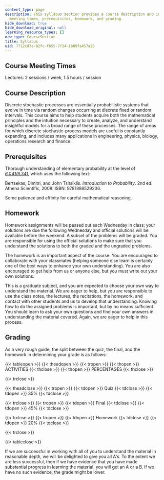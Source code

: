 ```yaml
---
content_type: page
description: This syllabus section provides a course description and information on
  meeting times, prerequisites, homework, and grading.
hide_download: true
hide_download_original: null
learning_resource_types: []
ocw_type: CourseSection
title: Syllabus
uid: 7712cd7a-82fc-fb55-7f24-1b89fa457a26
---
```


Course Meeting Times
--------------------

Lectures: 2 sessions / week, 1.5 hours / session

Course Description
------------------

Discrete stochastic processes are essentially probabilistic systems that evolve in time via random changes occurring at discrete fixed or random intervals. This course aims to help students acquire both the mathematical principles and the intuition necessary to create, analyze, and understand insightful models for a broad range of these processes. The range of areas for which discrete stochastic-process models are useful is constantly expanding, and includes many applications in engineering, physics, biology, operations research and finance.

Prerequisites
-------------

Thorough understanding of elementary probability at the level of [_6.041/6.341_](/courses/6-041-probabilistic-systems-analysis-and-applied-probability-fall-2010), which uses the following text:

Bertsekas, Dimitri, and John Tsitsiklis. _Introduction to Probability_. 2nd ed. Athena Scientific, 2008. ISBN: 9781886529236.

Some patience and affinity for careful mathematical reasoning.

Homework
--------

Homework assignments will be passed out each Wednesday in class; your solutions are due the following Wednesday and official solutions will be available before the weekend. A subset of the problems will be graded. You are responsible for using the official solutions to make sure that you understand the solutions to both the graded and the ungraded problems.

The homework is an important aspect of the course. You are encouraged to collaborate with your classmates (helping someone else learn is certainly one of the best ways to enhance your own understanding). You are also encouraged to get help from us or anyone else, but you must write out your own solutions.

This is a graduate subject, and you are expected to choose your own way to understand the material. We are eager to help, but you are responsible to use the class notes, the lectures, the recitations, the homework, and contact with other students and us to develop that understanding. Knowing how to do the assigned problems is important, but by no means sufficient. You should learn to ask your own questions and find your own answers in understanding the material covered. Again, we are eager to help in this process.

Grading
-------

As a very rough guide, the split between the quiz, the final, and the homework in determining your grade is as follows:

{{< tableopen >}}
{{< theadopen >}}
{{< tropen >}}
{{< thopen >}}
ACTIVITIES
{{< thclose >}}
{{< thopen >}}
PERCENTAGES
{{< thclose >}}

{{< trclose >}}

{{< theadclose >}}
{{< tropen >}}
{{< tdopen >}}
Quiz
{{< tdclose >}}
{{< tdopen >}}
35%
{{< tdclose >}}

{{< trclose >}}
{{< tropen >}}
{{< tdopen >}}
Final
{{< tdclose >}}
{{< tdopen >}}
45%
{{< tdclose >}}

{{< trclose >}}
{{< tropen >}}
{{< tdopen >}}
Homework
{{< tdclose >}}
{{< tdopen >}}
20%
{{< tdclose >}}

{{< trclose >}}

{{< tableclose >}}

If we are successful in working with all of you to understand the material in reasonable depth, we will be delighted to give you all A's. To the extent we are less successful, then if we have evidence that you have made substantial progress in learning the material, you will get an A or a B. If we have no such evidence, the grade might be lower.
